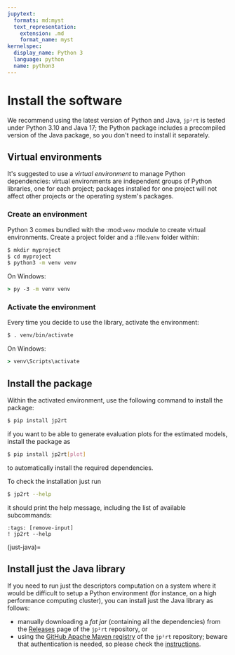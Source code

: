 ```yaml
---
jupytext:
  formats: md:myst
  text_representation:
    extension: .md
    format_name: myst
kernelspec:
  display_name: Python 3
  language: python
  name: python3
---
```


# Install the software

We recommend using the latest version of Python and Java, `jp²rt` is tested
under Python 3.10 and Java 17; the Python package includes a precompiled version
of the Java package, so you don't need to install it separately.

## Virtual environments

It's suggested to use a *virtual environment* to manage Python dependencies:
virtual environments are independent groups of Python libraries, one for each
project; packages installed for one project will not affect other projects or
the operating system's packages.

### Create an environment

Python 3 comes bundled with the :mod:`venv` module to create virtual
environments. Create a project folder and a :file:`venv` folder within:

```bash
$ mkdir myproject
$ cd myproject
$ python3 -m venv venv
```

On Windows:

```bat
> py -3 -m venv venv
```

### Activate the environment

Every time you decide to use the library, activate the environment:


```bash
$ . venv/bin/activate
```

On Windows:

```bat
> venv\Scripts\activate
```

## Install the package

Within the activated environment, use the following command to install the
package:

```bash
$ pip install jp2rt
```

if you want to be able to generate evaluation plots for the estimated models,
install the package as

```bash
$ pip install jp2rt[plot]
```

to automatically install the required dependencies.

To check the installation just run

```bash
$ jp2rt --help
```

it should print the help message, including the list of
available subcommands:

```{code-cell} ipython3
:tags: [remove-input]
! jp2rt --help
```

(just-java)=
## Install just the Java library

If you need to run just the descriptors computation on a system where it would
be difficult to setup a Python environment (for instance, on a high performance
computing cluster), you can install just the Java library as follows:

* manually downloading a *fat jar* (containing all the dependencies) from the
  [Releases](https://github.com/mapio/jp2rt/releases) page of the `jp²rt`
  repository, or
* using the [GitHub Apache Maven
  registry](https://github.com/mapio?tab=packages&repo_name=jp2rt) of the
  `jp²rt` repository; beware that authentication is needed, so please check the
  [instructions](https://docs.github.com/en/packages/working-with-a-github-packages-registry/working-with-the-apache-maven-registry#installing-a-package).

